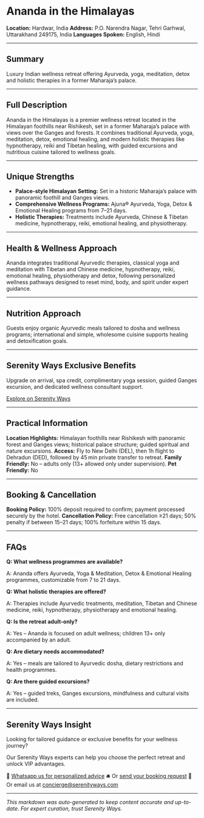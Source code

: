 # Ananda in the Himalayas

**Location:** Hardwar, India
**Address:** P.O. Narendra Nagar, Tehri Garhwal, Uttarakhand 249175, India
**Languages Spoken:** English, Hindi

---

## Summary

Luxury Indian wellness retreat offering Ayurveda, yoga, meditation, detox and holistic therapies in a former Maharaja’s palace.

---

## Full Description

Ananda in the Himalayas is a premier wellness retreat located in the Himalayan foothills near Rishikesh, set in a former Maharaja’s palace with views over the Ganges and forests. It combines traditional Ayurveda, yoga, meditation, detox, emotional healing, and modern holistic therapies like hypnotherapy, reiki and Tibetan healing, with guided excursions and nutritious cuisine tailored to wellness goals.

---

## Unique Strengths

- **Palace‑style Himalayan Setting:** Set in a historic Maharaja’s palace with panoramic foothill and Ganges views.
- **Comprehensive Wellness Programs:** Ajuna® Ayurveda, Yoga, Detox & Emotional Healing programs from 7–21 days.
- **Holistic Therapies:** Treatments include Ayurveda, Chinese & Tibetan medicine, hypnotherapy, reiki, emotional healing, and physiotherapy.

---

## Health & Wellness Approach

Ananda integrates traditional Ayurvedic therapies, classical yoga and meditation with Tibetan and Chinese medicine, hypnotherapy, reiki, emotional healing, physiotherapy and detox, following personalized wellness pathways designed to reset mind, body, and spirit under expert guidance.

---

## Nutrition Approach

Guests enjoy organic Ayurvedic meals tailored to dosha and wellness programs; international and simple, wholesome cuisine supports healing and detoxification goals.

---

## Serenity Ways Exclusive Benefits

Upgrade on arrival, spa credit, complimentary yoga session, guided Ganges excursion, and dedicated wellness consultant support.

[Explore on Serenity Ways](https://serenityways.com/collections/ananda-in-the-himalayas)

---

## Practical Information

**Location Highlights:** Himalayan foothills near Rishikesh with panoramic forest and Ganges views; historical palace structure; guided spiritual and nature excursions.
**Access:** Fly to New Delhi (DEL), then 1h flight to Dehradun (DED), followed by 45 min private transfer to retreat.
**Family Friendly:** No – adults only (13+ allowed only under supervision).
**Pet Friendly:** No

---

## Booking & Cancellation

**Booking Policy:** 100% deposit required to confirm; payment processed securely by the hotel.
**Cancellation Policy:** Free cancellation ≥21 days; 50% penalty if between 15–21 days; 100% forfeiture within 15 days.

---

## FAQs

**Q: What wellness programmes are available?**

A: Ananda offers Ayurveda, Yoga & Meditation, Detox & Emotional Healing programmes, customizable from 7 to 21 days.

**Q: What holistic therapies are offered?**

A: Therapies include Ayurvedic treatments, meditation, Tibetan and Chinese medicine, reiki, hypnotherapy, physiotherapy and emotional healing.

**Q: Is the retreat adult‑only?**

A: Yes – Ananda is focused on adult wellness; children 13+ only accompanied by an adult.

**Q: Are dietary needs accommodated?**

A: Yes – meals are tailored to Ayurvedic dosha, dietary restrictions and health programmes.

**Q: Are there guided excursions?**

A: Yes – guided treks, Ganges excursions, mindfulness and cultural visits are included.


---

## Serenity Ways Insight

Looking for tailored guidance or exclusive benefits for your wellness journey?

Our Serenity Ways experts can help you choose the perfect retreat and unlock VIP advantages.

💬 [Whatsapp us for personalized advice](https://wa.me/33786553455) 
🛎️ Or [send your booking request](https://serenityways.com/pages/contact) 
📧 Or email us at [concierge@serenityways.com](mailto:concierge@serenityways.com)

---

*This markdown was auto-generated to keep content accurate and up-to-date. For expert curation, trust Serenity Ways.*
